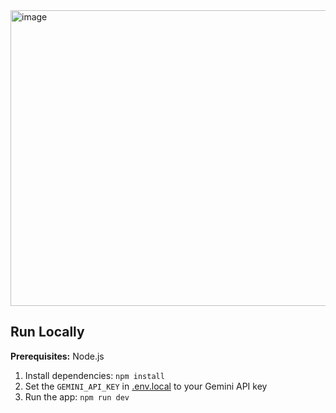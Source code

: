 <img width="1355" height="473" alt="image" src="https://github.com/user-attachments/assets/f55a6863-9eb4-4864-a53e-6aed22f4594f" />

## Run Locally

**Prerequisites:**  Node.js


1. Install dependencies:
   `npm install`
2. Set the `GEMINI_API_KEY` in [.env.local](.env.local) to your Gemini API key
3. Run the app:
   `npm run dev`
